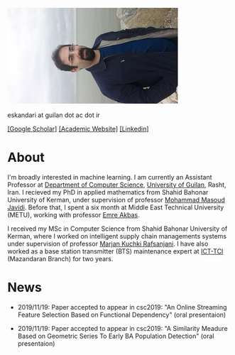 ![](mypic.jpg) 

eskandari  at guilan dot ac dot ir

[[Google Scholar]](https://scholar.google.com/citations?user=y-LsrFEAAAAJ&hl=en)   [[Academic Website]](https://staff.guilan.ac.ir/eskandari/index.php?a=0&lg=1)   [[Linkedin]](https://www.linkedin.com/in/sadegh-eskandari-3b87797a/?lipi=urn%3Ali%3Apage%3Ad_flagship3_feed%3BjkotFxg1TcWy5h66FPj2LA%3D%3D)


# About


I'm broadly interested in machine learning. I am currently an Assistant Professor at [Department of Computer Science](https://guilan.ac.ir/en/department-of-computer-sciences), [University of Guilan](https://guilan.ac.ir/en/home), Rasht, Iran. 
I recieved my PhD in applied mathematics from Shahid Bahonar University of Kerman, under supervision of professor [Mohammad Masoud Javidi](http://compsci.uk.ac.ir/en/~javidi). Before that, I spent a six month at Middle East Technical University (METU),  working with professor [Emre Akbas](http://user.ceng.metu.edu.tr/~emre/).  

I received my MSc in Computer Science from Shahid Bahonar University of Kerman, where I worked on intelligent supply chain managements systems under supervision of professor [Marjan Kuchki Rafsanjani](http://compsci.uk.ac.ir/en/~kuchaki). I have also worked as a base station transmitter (BTS) maintenance expert at [ICT-TCI](https://www.tci.ir/) (Mazandaran Branch) for two years. 


# News
* 2019/11/19:  Paper accepted to appear in csc2019: "An Online Streaming Feature Selection Based on Functional Dependency" (oral presentaion) 

*  2019/11/19:  Paper accepted to appear in csc2019: "A Similarity Meadure Based on Geometric Series To Early BA Population Detection" (oral presentaion) 

